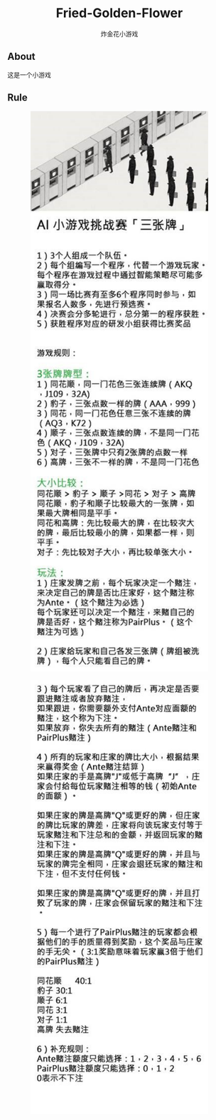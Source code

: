 <div align="center">
    <h1>
    	Fried-Golden-Flower
	</h1>
	</h1>
		炸金花小游戏
	</h1>
</div>


## About
这是一个小游戏 

## Rule 

<div align="center"> <img src="pics/3c1.jpg" width="400px"> </div><br>
<div align="center"> <img src="pics/3c2.jpg" width="400px"> </div><br>